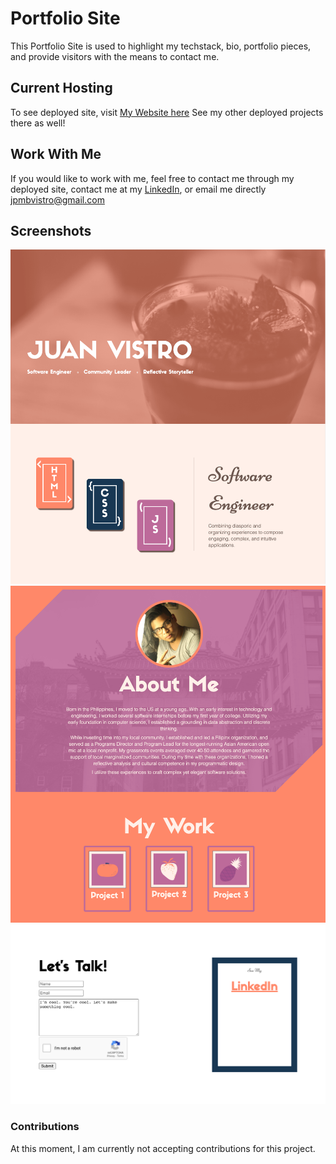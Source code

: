 # Portfolio Site

This Portfolio Site is used to highlight my techstack, bio, portfolio pieces, and provide visitors with the means to contact me.

## Current Hosting

To see deployed site, visit [My Website here](www.jpmbvistro.com)
See my other deployed projects there as well!

## Work With Me

If you would like to work with me, feel free to contact me through my deployed site, contact me at my [LinkedIn](https://www.linkedin.com/in/juan-justin-vistro/), or email me directly [jpmbvistro@gmail.com](mailto:JPMBVistro@gmail.com)

## Screenshots

![Top Screenshot](assets/screenshots/top-screenshot.png)
![Mid Screenshot](assets/screenshots/mid-screenshot.png)
![Bottom Screenshot](assets/screenshots/bottom-screenshot.png)

### Contributions
At this moment, I am currently not accepting contributions for this project.
